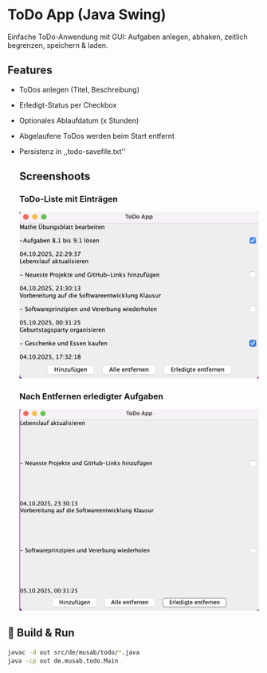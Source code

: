 # ToDo App (Java Swing)

Einfache ToDo-Anwendung mit GUI: Aufgaben anlegen, abhaken, zeitlich begrenzen, speichern & laden.

## Features
- ToDos anlegen (Titel, Beschreibung)
- Erledigt-Status per Checkbox
- Optionales Ablaufdatum (x Stunden)
- Abgelaufene ToDos werden beim Start entfernt
- Persistenz in ,,todo-savefile.txt''

  ## Screenshoots
  
  ### ToDo-Liste mit Einträgen
  ![Liste](https://github.com/musabnwelli-dev/ToDoListe/blob/e7398421109d963ecd3b1f881192eb8c55b36875/docs/images/docs/images/list.png)

  ### Nach Entfernen erledigter Aufgaben
  ![remove done](https://github.com/musabnwelli-dev/ToDoListe/blob/6cbac426bf3efcae948cf8406be70ccb61ae3471/docs/images/docs/images/remove.png)



## 🚀 Build & Run
```bash
javac -d out src/de/musab/todo/*.java
java -cp out de.musab.todo.Main
